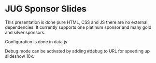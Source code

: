 # JUG Sponsor Slides

This presentation is done pure HTML, CSS and JS there are no external dependencies.
It currently supports one platinum sponsor and many gold and silver sponsors.

Configuration is done in data.js

Debug mode can be activated by adding #debug to URL for speeding up slideshow 10x.
